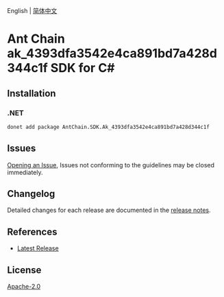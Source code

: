 English | [简体中文](README-CN.md)

# Ant Chain ak_4393dfa3542e4ca891bd7a428d344c1f SDK for C#

## Installation

### .NET

```bash
donet add package AntChain.SDK.Ak_4393dfa3542e4ca891bd7a428d344c1f
```

## Issues

[Opening an Issue](https://github.com/alipay/antchain-openapi-prod-sdk/issues/new), Issues not conforming to the guidelines may be closed immediately.

## Changelog

Detailed changes for each release are documented in the [release notes](./ChangeLog.md).

## References

* [Latest Release](https://github.com/alipay/antchain-openapi-prod-sdk/)

## License

[Apache-2.0](http://www.apache.org/licenses/LICENSE-2.0)
